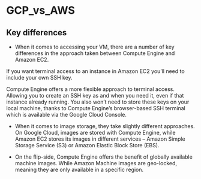 # GCP_vs_AWS

## Key differences

- When it comes to accessing your VM, there are a number of key differences in the approach taken between Compute Engine and Amazon EC2.

If you want terminal access to an instance in Amazon EC2 you’ll need to include your own SSH key.

Compute Engine offers a more flexible approach to terminal access. Allowing you to create an SSH key as and when you need it, even if that instance already running. You also won’t need to store these keys on your local machine, thanks to Compute Engine’s browser-based SSH terminal which is available via the Google Cloud Console.

- When it comes to image storage, they take slightly different approaches. On Google Cloud, images are stored with Compute Engine, while Amazon EC2 stores its images in different services – Amazon Simple Storage Service (S3) or Amazon Elastic Block Store (EBS).


- On the flip-side, Compute Engine offers the benefit of globally available machine images. While Amazon Machine images are geo-locked, meaning they are only available in a specific region.

